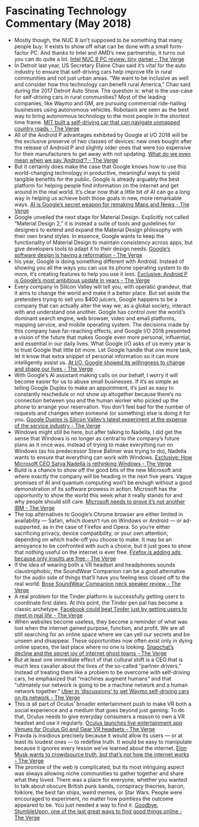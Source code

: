 # Fascinating Technology Commentary (May 2018)

* Mostly though, the NUC 8 isn’t supposed to be something that many people buy. It exists to show off what can be done with a small form-factor PC. And thanks to Intel and AMD’s new partnership, it turns out you can do quite a lot. [Intel NUC 8 PC review: tiny gamer - The Verge](https://www.theverge.com/2018/5/14/17346234/intel-nuc-8-pc-gaming-amd-vega-review)
* In Detroit last year, US Secretary Elaine Chao said it’s vital for the auto industry to ensure that self-driving cars help improve life in rural communities and not just urban areas. “We want to be inclusive as well and consider how this technology can benefit rural America,” Chao said during the 2017 Detroit Auto Show. The question is: what is the use-case for self-driving cars in rural communities? Most of the leading companies, like Waymo and GM, are pursuing commercial ride-hailing businesses using autonomous vehicles. Robotaxis are seen as the best way to bring autonomous technology to the most people in the shortest time frame. [MIT built a self-driving car that can navigate unmapped country roads - The Verge](https://www.theverge.com/2018/5/13/17340494/mit-self-driving-car-unmapped-country-rural-road)
* All of the Android P advantages exhibited by Google at I/O 2018 will be the exclusive preserve of two classes of devices: new ones bought after the release of Android P and slightly older ones that were too expensive for their manufacturers to get away with not updating. [What do we even mean when we say ‘Android’? - The Verge](https://www.theverge.com/2018/5/11/17343510/google-android-p-google-io-2018)
* But it certainly does make the case that Google knows how to use this world-changing technology in productive, meaningful ways to yield tangible benefits for the public. Google is already arguably the best platform for helping people find information on the internet and get around in the real world. It’s clear now that a little bit of AI can go a long way in helping us achieve both those goals in new, more remarkable ways. [AI is Google’s secret weapon for remaking Maps and News - The Verge](https://www.theverge.com/2018/5/10/17340004/google-ai-maps-news-secret-weapon-remaking-old-apps-products-io-2018)
* Google unveiled the next stage for Material Design. Explicitly not called “Material Design 2,” it is instead a suite of tools and guidelines for designers to extend and expand the Material Design philosophy with their own brand styles. In essence, Google wants to keep the functionality of Material Design to maintain consistency across apps, but give developers tools to adapt it to their design needs. [Google’s software design is having a reformation - The Verge](https://www.theverge.com/2018/5/10/17339230/google-material-design-theme-update-new-tools-matias-duarte)
* his year, Google is doing something different with Android. Instead of showing you all the ways you can use its phone operating system to do more, it’s creating features to help you use it less. [Exclusive: Android P is Google’s most ambitious update in years - The Verge](https://www.theverge.com/2018/5/8/17327302/android-p-update-new-features-changes-video-google-io-2018)
* Every company in Silicon Valley will tell you, with operatic grandeur, that it aims to change the world and make it a better place. But set aside the pretenders trying to sell you $400 juicers, Google happens to be a company that can actually alter the way we, as a global society, interact with and understand one another. Google has control over the world’s dominant search engine, web browser, video and email platforms, mapping service, and mobile operating system. The decisions made by this company have far-reaching effects, and Google I/O 2018 presented a vision of the future that makes Google even more personal, influential, and essential in our daily lives. What Google I/O asks of us every year is to trust Google that little bit more. Let Google handle that one more task, let it know that extra snippet of personal information so it can more intelligently assist us. [At I/O, Google showed its willingness to change and shape our lives - The Verge](https://www.theverge.com/2018/5/9/17334632/google-io-2018-personal-assistant)
* With Google’s AI assistant making calls on our behalf, I worry it will become easier for us to abuse small businesses. If it’s as simple as telling Google Duplex to make an appointment, it’s just as easy to constantly reschedule or not show up altogether because there’s no connection between you and the human worker who picked up the phone to arrange your reservation. You don’t feel bad for the number of requests and changes when someone (or something) else is doing it for you. [Google Duplex is Silicon Valley’s latest experiment at the expense of the service industry - The Verge](https://www.theverge.com/2018/5/9/17335710/google-duplex-phone-call-ai-assistant-service-industry)
* Windows might still be here, but after talking to Nadella, I did get the sense that Windows is no longer as central to the company’s future plans as it once was. Instead of trying to make everything run on Windows (as his predecessor Steve Ballmer was trying to do), Nadella wants to ensure that everything can work with Windows. [Exclusive: How Microsoft CEO Satya Nadella is rethinking Windows - The Verge](https://www.theverge.com/2018/5/7/17324920/microsoft-ceo-satya-nadella-interview-windows-10-build-2018)
* Build is a chance to show off the good bits of the new Microsoft and where exactly the company will be heading in the next five years. Vague promises of AI and quantum computing won’t be enough without a good demonstration of its software prowess in action. Microsoft has the opportunity to show the world this week what it really stands for and why people should still care. [Microsoft needs to prove it’s not another IBM - The Verge](https://www.theverge.com/2018/5/7/17325540/microsoft-build-conference-2018-preview)
* The top alternatives to Google’s Chrome browser are either limited in availability — Safari, which doesn’t run on Windows or Android — or ad-supported, as in the case of Firefox and Opera. So you’re either sacrificing privacy, device compatibility, or your own attention, depending on which trade-off you choose to make. It may be an annoyance to be confronted with such a choice, but it just goes to show that nothing useful on the internet is ever free. [Firefox is adding ads, because only insults are free - The Verge](https://www.theverge.com/2018/5/7/17326184/firefox-ads-sponsored-content-pocket-suggestions)
* If the idea of wearing both a VR headset and headphones sounds claustrophobic, the SoundWear Companion can be a good alternative for the audio side of things that’ll have you feeling less closed off to the real world. [Bose SoundWear Companion neck speaker review - The Verge](https://www.theverge.com/2018/5/4/17311570/bose-soundwear-companion-review-neck-speaker-bluetooth)
* A real problem for the Tinder platform is successfully getting users to coordinate first dates. At this point, the Tinder pen pal has become a classic archetype. [Facebook could beat Tinder just by getting users to meet in real life - The Verge](https://www.theverge.com/2018/5/1/17308662/facebook-dating-app-events-tinder)
* When websites become useless, they become a reminder of what was lost when the internet gained purpose, function, and profit. We are all still searching for an online space where we can yell our secrets and be unseen and disappear. These opportunities now often exist only in dying online spaces, the last place where no one is looking. [Snapchat’s decline and the secret joy of internet ghost towns - The Verge](https://www.theverge.com/2018/5/18/17366528/snapchat-decline-internet-ghost-towns)
* But at least one immediate effect of that cultural shift is a CEO that is much less cavalier about the lives of the so-called “partner drivers.” Instead of treating them like a problem to be overcome with self-driving cars, he emphasized that “machines augment humans” and that “ultimately our network is going to be a machine network and a human network together.”  [Uber in ‘discussions’ to get Waymo self-driving cars on its network - The Verge](https://www.theverge.com/2018/5/31/17406956/uber-ceo-dara-khosrowshahi-waymo-self-driving-code-conference-2018)
* This is all part of Oculus’ broader entertainment push to make VR both a social experience and a medium that goes beyond just gaming. To do that, Oculus needs to give everyday consumers a reason to own a VR headset and use it regularly. [Oculus launches live entertainment app Venues for Oculus Go and Gear VR headsets - The Verge](https://www.theverge.com/2018/5/30/17407222/oculus-go-venues-launch-samsung-gear-vr-live-entertainment)
* Pravda is insidious precisely because it would allow its users — or at least its loudest ones — to redefine truth. It would be easy to manipulate because it ignores every lesson we’ve learned about the internet. [Elon Musk wants to crowdsource truth, but that’s not how the internet works - The Verge](https://www.theverge.com/2018/5/24/17390208/elon-musk-pravda-journalism-truth)
* The promise of the web is complicated, but its most intriguing aspect was always allowing niche communities to gather together and share what they loved. There was a place for everyone, whether you wanted to talk about obscure British punk bands, conspiracy theories, bacon, folklore, the best fan ships, weird memes, or Star Wars. People were encouraged to experiment, no matter how pointless the outcome appeared to be. You just needed a way to find it. [Goodbye, StumbleUpon, one of the last great ways to find good things online - The Verge](https://www.theverge.com/2018/5/24/17389230/stumbleupon-shut-down-internet-discovery)